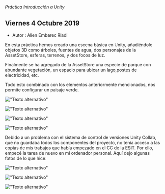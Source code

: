 
###### Práctica Introducción a Unity

## Viernes 4 Octubre 2019

* Autor : Alien Embarec Riadi

En esta práctica hemos creado una escena básica en Unity, añadiéndole objetos 3D como árboles, fuentes de agua, dos personajes de la AssetStore, esferas, terrenos, y dos focos de luz.

Finalmente se ha agregado de la AssetStore una especie de parque con abundante vegetación, un espacio para ubicar un lago,postes de electricidad, etc. 

Todo esto combinado con los elementos anteriormente mencionados, nos permite configurar un paisaje verde.

!["Texto alternativo"](https://i.ibb.co/Q8St9pn/Captura-Escena1-Prct-4-Oct.png)

!["Texto alternativo"](https://i.ibb.co/z27rnrR/Captura-Escena4.png)

!["Texto alternativo"](https://i.ibb.co/9Wb5VM6/Captura-Escena3.png)

!["Texto alternativo"](https://i.ibb.co/6NTj5Ys/Captura-Escena5.png)

Debido a un problema con el sistema de  control de versiones Unity Collab, que no guardaba todos los componentes del proyecto, no tenía acceso a las copias de mis trabajos que había empezado en el CC de la ESIT. Por ello, empecé la tarea de nuevo en mi ordenador personal. Aquí dejo algunas fotos de lo que hice:

!["Texto alternativo"](https://i.ibb.co/Hpfkbkp/Captura-Escena1-NP.png)

!["Texto alternativo"](https://i.ibb.co/zV1QfxX/Captura-Escena2-NP.png)

!["Texto alternativo"](https://i.ibb.co/jG4wXZC/Captura-Escena3-NP.png)
